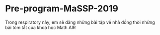 # Pre-program-MaSSP-2019

Trong respiratory này, em sẽ đăng những bài tập về nhà đồng thòi những bài tóm tắt của khoá học Math AIR
